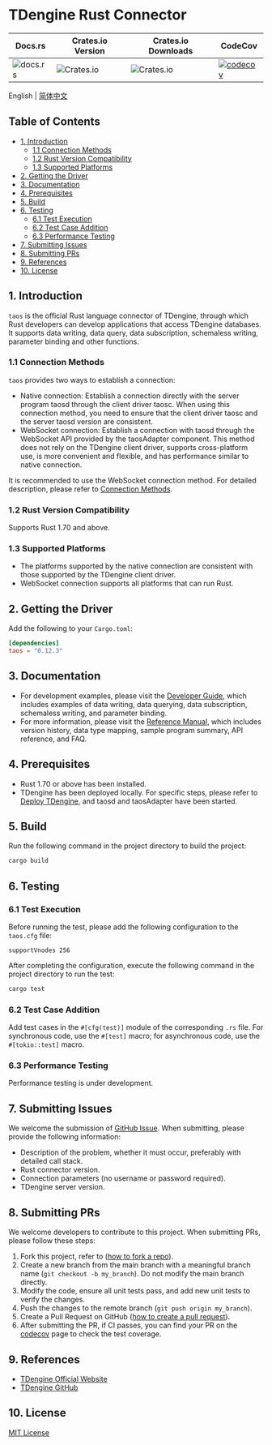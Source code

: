 <!-- omit in toc -->
# TDengine Rust Connector
<!-- omit in toc -->

| Docs.rs                                        | Crates.io Version                                  | Crates.io Downloads                                | CodeCov                                                                                                                                                           |
| ---------------------------------------------- | -------------------------------------------------- | -------------------------------------------------- | ----------------------------------------------------------------------------------------------------------------------------------------------------------------- |
| ![docs.rs](https://img.shields.io/docsrs/taos) | ![Crates.io](https://img.shields.io/crates/v/taos) | ![Crates.io](https://img.shields.io/crates/d/taos) | [![codecov](https://codecov.io/gh/taosdata/taos-connector-rust/branch/main/graph/badge.svg?token=P11UKNLTVO)](https://codecov.io/gh/taosdata/taos-connector-rust) |

English | [简体中文](./README-CN.md)

<!-- omit in toc -->
## Table of Contents
<!-- omit in toc -->

- [1. Introduction](#1-introduction)
  - [1.1 Connection Methods](#11-connection-methods)
  - [1.2 Rust Version Compatibility](#12-rust-version-compatibility)
  - [1.3 Supported Platforms](#13-supported-platforms)
- [2. Getting the Driver](#2-getting-the-driver)
- [3. Documentation](#3-documentation)
- [4. Prerequisites](#4-prerequisites)
- [5. Build](#5-build)
- [6. Testing](#6-testing)
  - [6.1 Test Execution](#61-test-execution)
  - [6.2 Test Case Addition](#62-test-case-addition)
  - [6.3 Performance Testing](#63-performance-testing)
- [7. Submitting Issues](#7-submitting-issues)
- [8. Submitting PRs](#8-submitting-prs)
- [9. References](#9-references)
- [10. License](#10-license)

## 1. Introduction

`taos` is the official Rust language connector of TDengine, through which Rust developers can develop applications that access TDengine databases. It supports data writing, data query, data subscription, schemaless writing, parameter binding and other functions.

### 1.1 Connection Methods

`taos` provides two ways to establish a connection:

- Native connection: Establish a connection directly with the server program taosd through the client driver taosc. When using this connection method, you need to ensure that the client driver taosc and the server taosd version are consistent.
- WebSocket connection: Establish a connection with taosd through the WebSocket API provided by the taosAdapter component. This method does not rely on the TDengine client driver, supports cross-platform use, is more convenient and flexible, and has performance similar to native connection.

It is recommended to use the WebSocket connection method. For detailed description, please refer to [Connection Methods](https://docs.tdengine.com/developer-guide/connecting-to-tdengine/#connection-methods).

### 1.2 Rust Version Compatibility

Supports Rust 1.70 and above.

### 1.3 Supported Platforms

- The platforms supported by the native connection are consistent with those supported by the TDengine client driver.
- WebSocket connection supports all platforms that can run Rust.

## 2. Getting the Driver

Add the following to your `Cargo.toml`:

```toml
[dependencies]
taos = "0.12.3"
```

## 3. Documentation

- For development examples, please visit the [Developer Guide](https://docs.tdengine.com/developer-guide/), which includes examples of data writing, data querying, data subscription, schemaless writing, and parameter binding.
- For more information, please visit the [Reference Manual](https://docs.tdengine.com/tdengine-reference/client-libraries/rust/), which includes version history, data type mapping, sample program summary, API reference, and FAQ.

## 4. Prerequisites

- Rust 1.70 or above has been installed.
- TDengine has been deployed locally. For specific steps, please refer to [Deploy TDengine](https://docs.tdengine.com/get-started/deploy-from-package/), and taosd and taosAdapter have been started.

## 5. Build

Run the following command in the project directory to build the project:

```sh
cargo build
```

## 6. Testing

### 6.1 Test Execution

Before running the test, please add the following configuration to the `taos.cfg` file:

```text
supportVnodes 256
```

After completing the configuration, execute the following command in the project directory to run the test:

```sh
cargo test
```

### 6.2 Test Case Addition

Add test cases in the `#[cfg(test)]` module of the corresponding `.rs` file. For synchronous code, use the `#[test]` macro; for asynchronous code, use the `#[tokio::test]` macro.

### 6.3 Performance Testing

Performance testing is under development.

## 7. Submitting Issues

We welcome the submission of [GitHub Issue](https://github.com/taosdata/taos-connector-rust/issues/new?template=Blank+issue). When submitting, please provide the following information:

- Description of the problem, whether it must occur, preferably with detailed call stack.
- Rust connector version.
- Connection parameters (no username or password required).
- TDengine server version.

## 8. Submitting PRs

We welcome developers to contribute to this project. When submitting PRs, please follow these steps:

1. Fork this project, refer to ([how to fork a repo](https://docs.github.com/en/get-started/quickstart/fork-a-repo)).
2. Create a new branch from the main branch with a meaningful branch name (`git checkout -b my_branch`). Do not modify the main branch directly.
3. Modify the code, ensure all unit tests pass, and add new unit tests to verify the changes.
4. Push the changes to the remote branch (`git push origin my_branch`).
5. Create a Pull Request on GitHub ([how to create a pull request](https://docs.github.com/en/pull-requests/collaborating-with-pull-requests/proposing-changes-to-your-work-with-pull-requests/creating-a-pull-request)).
6. After submitting the PR, if CI passes, you can find your PR on the [codecov](https://app.codecov.io/gh/taosdata/taos-connector-rust/pulls) page to check the test coverage.

## 9. References

- [TDengine Official Website](https://www.tdengine.com/)
- [TDengine GitHub](https://github.com/taosdata/TDengine)

## 10. License

[MIT License](./LICENSE)
